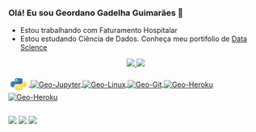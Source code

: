 ### Olá! Eu sou Geordano Gadelha Guimarães 👋

- Estou trabalhando com Faturamento Hospitalar
- Estou estudando Ciência de Dados. Conheça meu portifolio de [Data Science](https://github.com/geordanogg/Geordano_DS_Portifolio)

<div align="center">
  <a href="https://github.com/geordanogg">
  <img height="120em" src="https://github-readme-stats.vercel.app/api?username=geordanogg&show_icons=true&theme=dark&include_all_commits=true&count_private=true"/>
  <img height="120em" src="https://github-readme-stats.vercel.app/api/top-langs/?username=geordanogg&layout=compact&langs_count=4&theme=dark"/>
</div>



  
<div style="display: inline_block"><br>  
  <img align="center" alt="Geo-Python" height="30" width="40" src="https://raw.githubusercontent.com/devicons/devicon/master/icons/python/python-original.svg">
  <img align="center" alt="Geo-Jupyter" height="30" width="40" src="https://cdn.jsdelivr.net/gh/devicons/devicon/icons/jupyter/jupyter-original-wordmark.svg">
  <img align="center" alt="Geo-Linux" height="30" width="40" src="https://cdn.jsdelivr.net/gh/devicons/devicon/icons/linux/linux-original.svg">
  <img align="center" alt="Geo-Git" height="30" width="40" src="https://cdn.jsdelivr.net/gh/devicons/devicon/icons/git/git-original.svg">
  <img align="center" alt="Geo-Heroku" height="30" width="40" src="https://cdn.jsdelivr.net/gh/devicons/devicon/icons/heroku/heroku-original.svg">
  <img align="center" alt="Geo-Heroku" height="30" width="40" src="https://cdn.jsdelivr.net/gh/devicons/devicon/icons/amazonwebservices/amazonwebservices-original.svg">  
</div>
  
##

<div> 
  <a href="https://instagram.com/geordanogg" target="_blank"><img src="https://img.shields.io/badge/-Instagram-%23E4405F?style=for-the-badge&logo=instagram&logoColor=white" target="_blank"></a>
  <a href = "mailto:geordanogg@gmail.com"><img src="https://img.shields.io/badge/-Gmail-%23333?style=for-the-badge&logo=gmail&logoColor=white" target="_blank"></a>
  <a href="https://www.linkedin.com/in/geordanogg" target="_blank"><img src="https://img.shields.io/badge/-LinkedIn-%230077B5?style=for-the-badge&logo=linkedin&logoColor=white" target="_blank"></a> 
 
 
</div>
